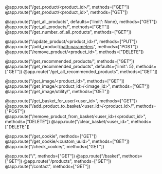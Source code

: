 @app.route("/get_product/<product_id>/<column>", methods=["GET"])
@app.route("/get_product/<product_id>", methods=["GET"])

@app.route("/get_all_products", defaults={'limit': None}, methods=["GET"])
@app.route("/get_all_products/<limit>", methods=["GET"])
@app.route("/get_number_of_all_products", methods=["GET"])

@app.route("/update_product/<product_id>/<parameters>", methods=["PUT"])
@app.route("/add_product/<path:parameters>", methods=["POST"])
@app.route("/remove_product/<product_id>", methods=["DELETE"])

@app.route("/get_recommended_products/<limit>", methods=["GET"])
@app.route("/get_recommended_products", defaults={'limit': 5}, methods=["GET"])
@app.route("/get_all_recommended_products", methods=["GET"])

@app.route("/get_image/<product_id>", methods=["GET"])
@app.route("/get_image/<product_id>/<image_id>", methods=["GET"])
@app.route("/get_image/utility/<name>", methods=["GET"])

@app.route("/get_basket_for_user/<user_id>", methods=["GET"])
@app.route("/add_product_to_basket/<user_id>/<product_id>/<count>", methods=["POST"])
@app.route("/remove_product_from_basket/<user_id>/<product_id>", methods=["DELETE"])
@app.route("/clear_basket/<user_id>", methods=["DELETE"])

@app.route("/get_cookie", methods=["GET"])
@app.route("/get_cookie/<custom_uuid>", methods=["GET"])
@app.route("/check_cookie/<uuid>", methods=["GET"])

@app.route("/", methods=["GET"])
@app.route("/basket", methods=["GET"])
@app.route("/products", methods=["GET"])
@app.route("/contact", methods=["GET"])
